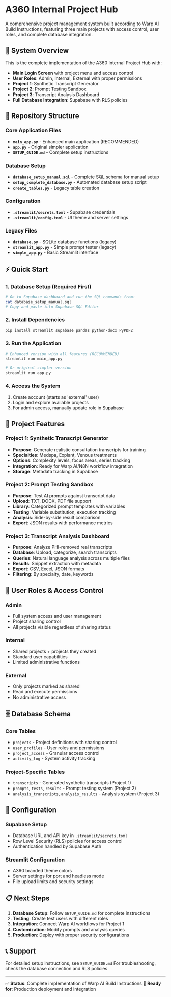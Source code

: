 # A360 Internal Project Hub

A comprehensive project management system built according to Warp AI Build Instructions, featuring three main projects with access control, user roles, and complete database integration.

## 🚀 System Overview

This is the complete implementation of the A360 Internal Project Hub with:
- **Main Login Screen** with project menu and access control
- **User Roles**: Admin, Internal, External with proper permissions
- **Project 1**: Synthetic Transcript Generator
- **Project 2**: Prompt Testing Sandbox  
- **Project 3**: Transcript Analysis Dashboard
- **Full Database Integration**: Supabase with RLS policies

## 📁 Repository Structure

### Core Application Files
- **`main_app.py`** - Enhanced main application (RECOMMENDED)
- **`app.py`** - Original simpler application
- **`SETUP_GUIDE.md`** - Complete setup instructions

### Database Setup
- **`database_setup_manual.sql`** - Complete SQL schema for manual setup
- **`setup_complete_database.py`** - Automated database setup script
- **`create_tables.py`** - Legacy table creation

### Configuration
- **`.streamlit/secrets.toml`** - Supabase credentials
- **`.streamlit/config.toml`** - UI theme and server settings

### Legacy Files
- **`database.py`** - SQLite database functions (legacy)
- **`streamlit_app.py`** - Simple prompt tester (legacy)
- **`simple_app.py`** - Basic Streamlit interface

## ⚡ Quick Start

### 1. Database Setup (Required First)
```bash
# Go to Supabase dashboard and run the SQL commands from:
cat database_setup_manual.sql
# Copy and paste into Supabase SQL Editor
```

### 2. Install Dependencies
```bash
pip install streamlit supabase pandas python-docx PyPDF2
```

### 3. Run the Application
```bash
# Enhanced version with all features (RECOMMENDED)
streamlit run main_app.py

# Or original simpler version
streamlit run app.py
```

### 4. Access the System
1. Create account (starts as 'external' user)
2. Login and explore available projects
3. For admin access, manually update role in Supabase

## 🎯 Project Features

### Project 1: Synthetic Transcript Generator
- **Purpose**: Generate realistic consultation transcripts for training
- **Specialties**: Medspa, Explant, Venous treatments
- **Options**: Complexity levels, focus areas, series tracking
- **Integration**: Ready for Warp AI/N8N workflow integration
- **Storage**: Metadata tracking in Supabase

### Project 2: Prompt Testing Sandbox  
- **Purpose**: Test AI prompts against transcript data
- **Upload**: TXT, DOCX, PDF file support
- **Library**: Categorized prompt templates with variables
- **Testing**: Variable substitution, execution tracking
- **Analysis**: Side-by-side result comparison
- **Export**: JSON results with performance metrics

### Project 3: Transcript Analysis Dashboard
- **Purpose**: Analyze PHI-removed real transcripts
- **Database**: Upload, categorize, search transcripts
- **Queries**: Natural language analysis across multiple files
- **Results**: Snippet extraction with metadata
- **Export**: CSV, Excel, JSON formats
- **Filtering**: By specialty, date, keywords

## 👥 User Roles & Access Control

### Admin
- Full system access and user management
- Project sharing control
- All projects visible regardless of sharing status

### Internal
- Shared projects + projects they created
- Standard user capabilities
- Limited administrative functions

### External
- Only projects marked as shared
- Read and execute permissions
- No administrative access

## 🗄️ Database Schema

### Core Tables
- `projects` - Project definitions with sharing control
- `user_profiles` - User roles and permissions  
- `project_access` - Granular access control
- `activity_log` - System activity tracking

### Project-Specific Tables
- `transcripts` - Generated synthetic transcripts (Project 1)
- `prompts`, `tests`, `results` - Prompt testing system (Project 2) 
- `analysis_transcripts`, `analysis_results` - Analysis system (Project 3)

## 🔧 Configuration

### Supabase Setup
- Database URL and API key in `.streamlit/secrets.toml`
- Row Level Security (RLS) policies for access control
- Authentication handled by Supabase Auth

### Streamlit Configuration
- A360 branded theme colors
- Server settings for port and headless mode
- File upload limits and security settings

## 📋 Next Steps

1. **Database Setup**: Follow `SETUP_GUIDE.md` for complete instructions
2. **Testing**: Create test users with different roles
3. **Integration**: Connect Warp AI workflows for Project 1
4. **Customization**: Modify prompts and analysis queries
5. **Production**: Deploy with proper security configurations

## 📞 Support

For detailed setup instructions, see `SETUP_GUIDE.md`
For troubleshooting, check the database connection and RLS policies

---

✅ **Status**: Complete implementation of Warp AI Build Instructions
🎯 **Ready for**: Production deployment and integration
